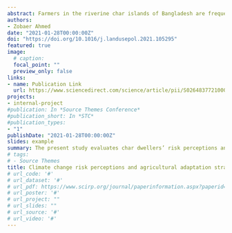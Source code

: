 ```yaml
---
abstract: Farmers in the riverine char islands of Bangladesh are frequently affected by climate change due to their proximity to the river and heavy reliance on agriculture for their livelihoods. The present study evaluates char dwellers’ risk perceptions and agricultural adaptations to climate change. Survey data were collected from 98 households, and focus group discussions were conducted using a semi-structured questionnaire from Rydas Bari char under the Gaibandha District of Bangladesh. A standardized risk perception index was created using a four- point Likert scale against sixteen climatic events. In addition, a binary logit model was used to estimate the influence of socioeconomic characteristics of sample households on the decision to choose climate change adaptation strategies. Findings suggest that droughts, river erosion, and floods are the major climatic risks perceived by char dwellers. Additionally, results from a climate vulnerability index portray similar findings that char respondents are more exposed to diverse climatic hazards. The study further investigates local adaptation mechanisms in agriculture with regards to major climatic events. In response to the existing climate change risks, the char inhabitants employ several adaptation strategies in agriculture such as implementing new or alternative farming practices, changing planting times, and cultivating short-duration varieties. The llogit analysis suggests that household age, family size, annual income, farm size, farm ownership and farming experience have a sig-nificant influence on farmers’ adaptation choices. Household access to education, early warning by extension agents, information on improved agricultural technologies, access to off-farm sources of income and incorpo-rating char people during policy design can effectively enhance farmers’ resilience and help reduce vulnerability.
authors:
- Zobaer Ahmed
date: "2021-01-28T00:00:00Z"
doi: "https://doi.org/10.1016/j.landusepol.2021.105295"
featured: true
image:
  # caption: 
  focal_point: ""
  preview_only: false
links:
- name: Publication Link
  url: https://www.sciencedirect.com/science/article/pii/S0264837721000181
projects:
- internal-project
#publication: In *Source Themes Conference*
#publication_short: In *STC*
#publication_types:
- "1"
publishDate: "2021-01-28T00:00:00Z"
slides: example
summary: The present study evaluates char dwellers’ risk perceptions and agricultural adaptations to climate change.
# tags:
# - Source Themes
title: Climate change risk perceptions and agricultural adaptation strategies in vulnerable riverine char islands of Bangladesh
# url_code: '#'
# url_dataset: '#'
# url_pdf: https://www.scirp.org/journal/paperinformation.aspx?paperid=82469
# url_poster: '#'
# url_project: ""
# url_slides: ""
# url_source: '#'
# url_video: '#'
---
```


<div style="display: none">
{{% callout note %}}
Click the *Cite* button above to demo the feature to enable visitors to import publication metadata into their reference management software.
{{% /callout %}}

{{% callout note %}}
Create your slides in Markdown - click the *Slides* button to check out the example.
{{% /callout %}}

Supplementary notes can be added here, including [code, math, and images](https://wowchemy.com/docs/writing-markdown-latex/).
</div>
